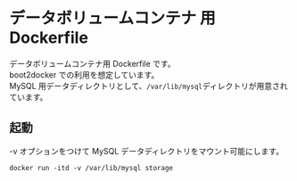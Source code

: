# データボリュームコンテナ 用 Dockerfile

データボリュームコンテナ用 Dockerfile です。  
boot2docker での利用を想定しています。  
MySQL 用データディレクトリとして、`/var/lib/mysql`ディレクトリが用意されています。

## 起動

-v オプションをつけて MySQL データディレクトリをマウント可能にします。

    docker run -itd -v /var/lib/mysql storage
